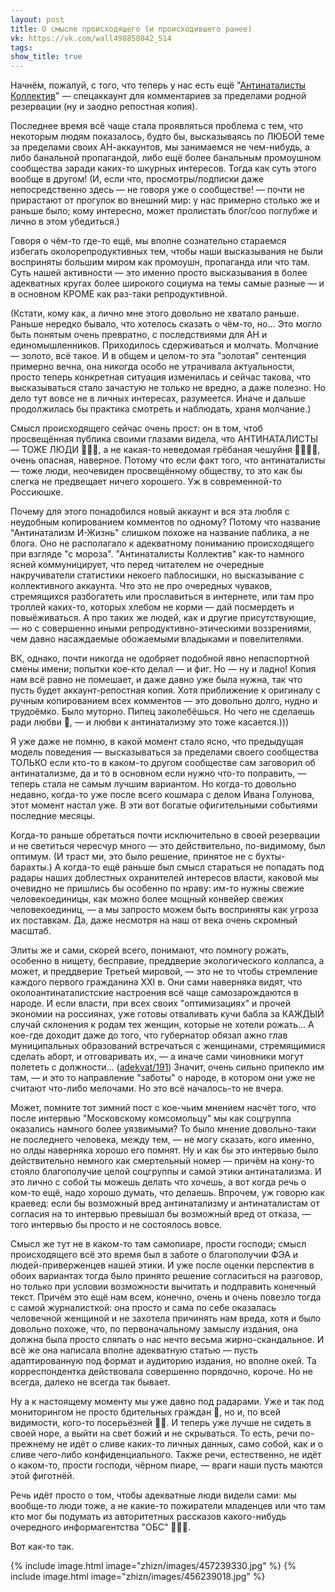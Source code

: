 ```yaml
---
layout: post
title: О смысле происходящего (и происходившего ранее)
vk: https://vk.com/wall498858042_514
tags: 
show_title: true
---
```

Начнём, пожалуй, с того, что теперь у нас есть ещё "[Антинаталисты Коллектив](https://vk.com/id557406431)" — спецаккаунт для комментариев за пределами родной резервации (ну и заодно репостная копия).

Последнее время всё чаще стала проявляться проблема с тем, что некоторым людям показалось, будто бы, высказываясь по ЛЮБОЙ теме за пределами своих АН-аккаунтов, мы занимаемся не чем-нибудь, а либо банальной пропагандой, либо ещё более банальным промоушном сообщества заради каких-то шкурных интересов. Тогда как суть этого вообще в другом! (И, если что, просмотры/подписки даже непосредственно здесь — не говоря уже о сообществе! — почти не прирастают от прогулок во внешний мир: у нас примерно столько же и раньше было; кому интересно, может пролистать блог/соо поглубже и лично в этом убедиться.)

Говоря о чём-то где-то ещё, мы вполне сознательно стараемся избегать околорепродуктивных тем, чтобы наши высказывания не были восприняты большим миром как промоушн, пропаганда или что там. Суть нашей активности — это именно просто высказывания в более адекватных кругах более широкого социума на темы самые разные — и в основном КРОМЕ как раз-таки репродуктивной. 

(Кстати, кому как, а лично мне этого довольно не хватало раньше. Раньше нередко бывало, что хотелось сказать о чём-то, но... Это могло быть понятым очень превратно, с последствиями для АН и единомышленников. Приходилось сдерживаться и молчать. Молчание — золото, всё такое. И в общем и целом-то эта "золотая" сентенция примерно вечна, она никогда особо не утрачивала актуальности, просто теперь конкретная ситуация изменилась и сейчас такова, что высказываться стало зачастую не только не вредно, а даже полезно. Но дело тут вовсе не в личных интересах, разумеется. Иначе и дальше продолжилась бы практика смотреть и наблюдать, храня молчание.)

Смысл происходящего сейчас очень прост: он в том, чтоб просвещённая публика своими глазами видела, что АНТИНАТАЛИСТЫ — ТОЖЕ ЛЮДИ 👩‍🦱👨, а не какая-то неведомая грёбаная чешуйня 🧟‍♂🧟‍♀, очень опасная, наверное. Потому что если факт того, что антинаталисты — тоже люди, неочевиден просвещённому обществу, то это как бы слегка не предвещает ничего хорошего. Уж в современной-то Россиюшке.

Почему для этого понадобился новый аккаунт и вся эта любля с неудобным копированием комментов по одному? Потому что название "Антинатализм И-Жизнь" слишком похоже на название паблика, а не блога. Оно не располагало к адекватному пониманию происходящего при взгляде "с мороза". "Антинаталисты Коллектив" как-то намного ясней коммуницирует, что перед читателем не очередные накручиватели статистики некоего паблосишки, но высказывание с коллективного аккаунта. Что это не про очередных чуваков, стремящихся разбогатеть или прославиться в интернете, или там про троллей каких-то, которых хлебом не корми — дай посмердеть и повыёживаться. А про таких же людей, как и другие присутствующие, — но с совершенно иными репродуктивно-этическими воззрениями, чем давно насаждаемые обожаемыми владыками и повелителями. 

ВК, однако, почти никогда не одобряет подобной явно непаспортной смены имени; попытки кое-кто делал — и фиг. Но — ну и ладно! Копия нам всё равно не помешает, и даже давно уже была нужна, так что пусть будет аккаунт-репостная копия. Хотя приближение к оригиналу с ручным копированием всех комментов — это довольно долго, нудно и трудоёмко. Было муторно. Пипец заколебёшься. Но чего не сделаешь ради любви 💛, — и любви к антинатализму это тоже касается.)))

Я уже даже не помню, в какой момент стало ясно, что предыдущая модель поведения — высказываться за пределами своего сообщества ТОЛЬКО если кто-то в каком-то другом сообществе сам заговорил об антинатализме, да и то в основном если нужно что-то поправить, — теперь стала не самым лучшим вариантом. Но когда-то довольно недавно, когда-то уже после всего кошмара с делом Ивана Голунова, этот момент настал уже. В эти вот богатые офигительными событиями последние месяцы. 

Когда-то раньше обретаться почти исключительно в своей резервации и не светиться чересчур много — это действительно, по-видимому, был оптимум. (И траст ми, это было решение, принятое не с бухты-барахты.) А когда-то ещё раньше был смысл стараться не попадать под радары наших доблестных охранителей интересов власти, каковой мы очевидно не пришлись бы особенно по нраву: им-то нужны свежие человекоединицы, как можно более мощный конвейер свежих человекоединиц, — а мы запросто можем быть восприняты как угроза их поставкам. Да, даже несмотря на наш от века очень скромный масштаб. 

Элиты же и сами, скорей всего, понимают, что помногу рожать, особенно в нищету, бесправие, преддверие экологического коллапса, а может, и преддверие Третьей мировой, — это не то чтобы стремление каждого первого гражданина XXI в. Они сами наверняка видят, что околоантинаталистские настроения всё чаще самозарождаются в народе. И если власти, при всех своих "оптимизациях" и прочей экономии на россиянах, уже готовы отваливать кучи бабла за КАЖДЫЙ случай склонения к родам тех женщин, которые не хотели рожать... А кое-где доходит даже до того, что губернатор обязал ажно глав муниципальных образований встречаться с женщинами, стремящимися сделать аборт, и отговаривать их, — а иначе сами чиновники могут полететь с должности... ([adekvat/191](../adekvat/191.html)) Значит, очень сильно припекло им там, — и это то направление "заботы" о народе, в котором они уже не считают что-либо мелочами. Но это всё началось-то не вчера. 

Может, помните тот зимний пост с кое-чьим мнением насчёт того, что после интервью "Московскому комсомольцу" мы как соцгруппа оказались намного более уязвимыми? То было мнение довольно-таки не последнего человека, между тем, — не могу сказать, кого именно, но олды наверняка хорошо его помнят. Ну и как бы это интервью было действительно немного как смертельный номер — причём на кону-то стояло благополучие целой соцгруппы и самой этики антинатализма. И это лично с собой ты можешь делать что хочешь, а вот когда речь о ком-то ещё, надо хорошо думать, что делаешь. Впрочем, уж говорю как краевед: если бы возможный вред антинатализму и антинаталистам от согласия на то интервью превышал бы возможный вред от отказа, — того интервью бы просто и не состоялось вовсе. 

Смысл же тут не в каком-то там самопиаре, прости господи; смысл происходящего всё это время был в заботе о благополучии ФЭА и людей-приверженцев нашей этики. И уже после оценки перспектив в обоих вариантах тогда было принято решение согласиться на разговор, но только при условии возможности вычитать и подправить конечный текст. Причём это ещё нам всем, конечно, очень и очень повезло тогда с самой журналисткой: она просто и сама по себе оказалась человечной женщиной и не захотела причинять нам вреда, хотя и было довольно похоже, что, по первоначальному замыслу издания, она должна была просто сляпать о нас нечто весьма жирно-скандальное. И всё же она написала вполне адекватную статью — пусть адаптированную под формат и аудиторию издания, но вполне окей. Та корреспондентка действовала совершенно порядочно, короче. Но не всегда, далеко не всегда так бывает. 

Ну а к настоящему моменту мы уже давно под радарами. Уже и так под мониторингом не просто бдительных граждан 👀, но и, по всей видимости, кого-то посерьёзней 👨‍✈. И теперь уже лучше не сидеть в своей норе, а выйти на свет божий и не скрываться. То есть, речи по-прежнему не идёт о сливе каких-то личных данных, само собой, как и о сливе чего-либо конфиденциального. Также речи, естественно, не идёт о каком-то, прости господи, чёрном пиаре, — враги наши пусть маются этой фиготнёй. 

Речь идёт просто о том, чтобы адекватные люди видели сами: мы вообще-то люди тоже, а не какие-то пожиратели младенцев или что там кто мог бы подумать из авторитетных рассказов какого-нибудь очередного информагентства "ОБС" 👂🏻📢.

Вот как-то так.

{% include image.html image="zhizn/images/457239330.jpg" %}
{% include image.html image="zhizn/images/456239018.jpg" %}